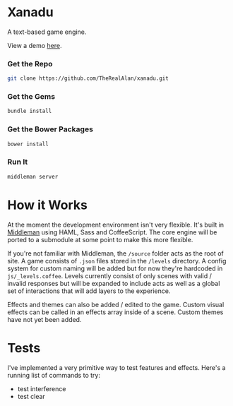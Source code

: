 # Xanadu
A text-based game engine.

View a demo [here](http://therealalan.github.io/xanadu/).

### Get the Repo
``` bash
git clone https://github.com/TheRealAlan/xanadu.git
```

### Get the Gems
``` bash
bundle install
```

### Get the Bower Packages
``` bash
bower install
```

### Run It
``` bash
middleman server
```

How it Works
============

At the moment the development environment isn't very flexible. It's built in [Middleman](https://middlemanapp.com/) using HAML, Sass and CoffeeScript. The core engine will be ported to a submodule at some point to make this more flexible.

If you're not familiar with Middleman, the `/source` folder acts as the root of site. A game consists of `.json` files stored in the `/levels` directory. A config system for custom naming will be added but for now they're hardcoded in `js/_levels.coffee`. Levels currently consist of only scenes with valid / invalid responses but will be expanded to include acts as well as a global set of interactions that will add layers to the experience.

Effects and themes can also be added / edited to the game. Custom visual effects can be called in an effects array inside of a scene. Custom themes have not yet been added.

Tests
=====

I've implemented a very primitive way to test features and effects. Here's a running list of commands to try:

- test interference
- test clear
